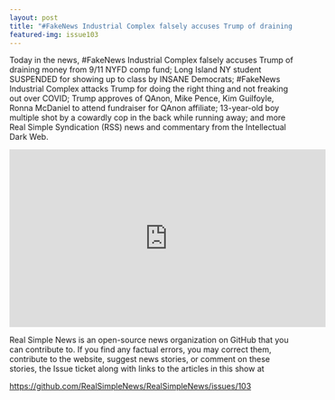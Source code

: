 ```yaml
---
layout: post
title: "#FakeNews Industrial Complex falsely accuses Trump of draining money from 9/11 NYFD comp fund."
featured-img: issue103
---
```


Today in the news, #FakeNews Industrial Complex falsely accuses Trump of draining money from 9/11 NYFD comp fund; Long Island NY student SUSPENDED for showing up to class by INSANE Democrats; #FakeNews Industrial Complex attacks Trump for doing the right thing and not freaking out over COVID; Trump approves of QAnon, Mike Pence, Kim Guilfoyle, Ronna McDaniel to attend fundraiser for QAnon affiliate; 13-year-old boy multiple shot by a cowardly cop in the back while running away; and more Real Simple Syndication (RSS) news and commentary from the Intellectual Dark Web.

<iframe width="560" height="315" src="https://www.youtube.com/embed/Xk2d7yOGcwI" frameborder="0" allow="accelerometer; autoplay; encrypted-media; gyroscope; picture-in-picture" allowfullscreen></iframe>

Real Simple News is an open-source news organization on GitHub that you can contribute to. If you find any factual errors, you may correct them, contribute to the website, suggest news stories, or comment on these stories, the Issue ticket along with links to the articles in this show at 

<https://github.com/RealSimpleNews/RealSimpleNews/issues/103>
